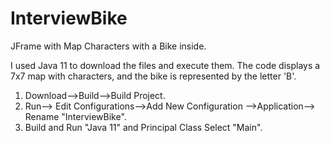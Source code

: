 # InterviewBike
JFrame with Map Characters with a Bike inside.


I used Java 11 to download the files and execute them. The code displays a 7x7 map with characters, and the bike is represented by the letter 'B'.

1. Download-->Build-->Build Project.
2. Run--> Edit Configurations-->Add New Configuration -->Application--> Rename "InterviewBike".
3. Build and Run "Java 11" and Principal Class Select "Main".



